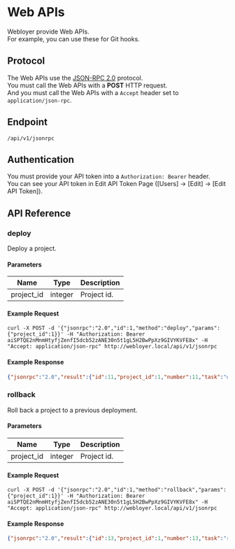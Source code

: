 # Web APIs

Webloyer provide Web APIs.<br>
For example, you can use these for Git hooks.

## Protocol

The Web APIs use the [JSON-RPC 2.0](http://www.jsonrpc.org/specification) protocol.<br>
You must call the Web APIs with a **POST** HTTP request.<br>
And you must call the Web APIs with a `Accept` header set to `application/json-rpc`.

## Endpoint

```
/api/v1/jsonrpc
```

## Authentication

You must provide your API token into a `Authorization: Bearer` header.<br>
You can see your API token in Edit API Token Page ([Users] -> [Edit] -> [Edit API Token]).

## API Reference

### deploy

Deploy a project.

#### Parameters

| Name | Type | Description |
| --- | --- | --- |
| project_id | integer | Project id. |

#### Example Request

```
curl -X POST -d '{"jsonrpc":"2.0","id":1,"method":"deploy","params":{"project_id":1}}' -H "Authorization: Bearer aiSPTQE2nMnmHtyfjZenfI5dcb52zANE30n5t1gL5H2BwPpXz9GIVYKVFE8x" -H "Accept: application/json-rpc" http://webloyer.local/api/v1/jsonrpc
```

#### Example Response

```json
{"jsonrpc":"2.0","result":{"id":11,"project_id":1,"number":11,"task":"deploy","status":null,"message":null,"user_id":1,"created_at":"2016-10-15 18:25:31","updated_at":"2016-10-15 18:25:31"},"id":1}
```

### rollback

Roll back a project to a previous deployment.

#### Parameters

| Name | Type | Description |
| --- | --- | --- |
| project_id | integer | Project id. |

#### Example Request

```
curl -X POST -d '{"jsonrpc":"2.0","id":1,"method":"rollback","params":{"project_id":1}}' -H "Authorization: Bearer aiSPTQE2nMnmHtyfjZenfI5dcb52zANE30n5t1gL5H2BwPpXz9GIVYKVFE8x" -H "Accept: application/json-rpc" http://webloyer.local/api/v1/jsonrpc
```

#### Example Response

```json
{"jsonrpc":"2.0","result":{"id":13,"project_id":1,"number":13,"task":"rollback","status":null,"message":null,"user_id":1,"created_at":"2016-10-15 18:36:22","updated_at":"2016-10-15 18:36:22"},"id":1}
```
